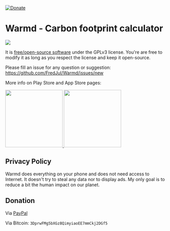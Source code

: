 [![Donate](https://img.shields.io/badge/Donate-PayPal-green.svg)](https://www.paypal.me/fredericjulian)

# Warmd - Carbon footprint calculator

<img src="https://lh3.googleusercontent.com/XPODm9iXcakousuxUoEvpj8SOJ1-zgZDMFoFuzHn9nrWx51K4wziuC3554kgUDHMpSg=w1440-h620-rw"/>

It is [free/open-source software](https://www.gnu.org/philosophy/free-sw.html) under the GPLv3 license. You're are free to modify it as long as you respect the license and keep it open-source.

Please fill an issue for any question or suggestion: https://github.com/FredJul/Warmd/issues/new

More info on Play Store and App Store pages:

<a href="https://play.google.com/store/apps/details?id=net.frju.verdure" target="_blank" class="is-slightly-elevated" rel="nofollow">
  <img src="https://itsallwidgets.com/images/google.png" style="width:180px"/>
</a>
<a href="https://apps.apple.com/fr/app/warmd/id1487848837" target="_blank" class="is-slightly-elevated" rel="nofollow">
  <img src="https://itsallwidgets.com/images/apple.png" style="width:180px"/>
</a>

## Privacy Policy
Warmd does everything on your phone and does not need access to Internet. It doesn't try to steal any data nor to display ads. My only goal is to reduce a bit the human impact on our planet.

## Donation
Via [PayPal](https://www.paypal.me/fredericjulian)

Via Bitcoin: `3DprwFMg5bXGz8QimyiaoEE7mmCkj2DGf5`
